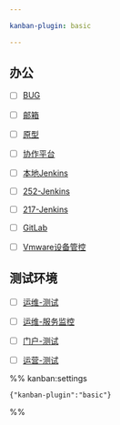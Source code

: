 ```yaml
---

kanban-plugin: basic

---
```


## 办公

- [ ] [BUG](http://192.168.11.34/index.php?m=my&f=bug)
- [ ] [邮箱](https://qiye.163.com/login/)
- [ ] [原型](http://192.168.11.34/ppd/yanglidong/test/?cps=expand&nav=1&ha=0&la=0&fc=1&out=1)
- [ ] [协作平台](https://192.168.10.180/pages/viewpage.action?pageId=47185944)
- [ ] [本地Jenkins](http://localhost:8080/)
- [ ] [252-Jenkins](http://192.168.10.252:8080/)
- [ ] [217-Jenkins](http://192.168.10.217:8080/)
- [ ] [GitLab](http://192.168.10.217:8080/view/%E5%BA%94%E7%94%A8%E6%94%AF%E6%92%91-%E8%AD%A6%E5%8A%A1%E7%89%88-3.0/)
- [ ] [Vmware设备管控](https://ws1.ecscloud.com/AirWatch/Login?ReturnUrl=%2FAirWatch%2F)


## 测试环境

- [ ] [运维-测试](https://bj.police.everknow.cn:4463/home)
- [ ] [运维-服务监控](https://bj.police.everknow.cn:4522/home)
- [ ] [门户-测试](https://bj.police.everknow.cn:4464/login?nop_tenant_id=7)
- [ ] [运营-测试](https://bj.police.everknow.cn:4465/login)




%% kanban:settings
```
{"kanban-plugin":"basic"}
```
%%